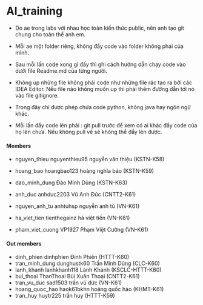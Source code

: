 # AI_training
- Do ae trong labs với nhau học toàn kiến thức public, nên anh tạo git chung cho toàn thể anh em.
- Mỗi ae một folder riêng, không đẩy code vào folder không phải của mình.
- Sau mỗi lần code xong gì đấy thì ghi cách hướng dẫn chạy code vào dưới file Readme.md của từng người.
- Không up những file không phải code như những file rác tạo ra bởi các IDEA Editor. Nếu file nào không muốn up thì phải thêm đường dẫn tới nó vào file gitignore.
- Trong đây chỉ được phép chứa code python, không java hay ngôn ngữ khác.

- Mỗi lần đẩy code lên phải : git pull trước để xem có ai khác đẩy code của họ lên chưa.
Nếu không pull về sẽ không thể đẩy lên được.

#### Members 
- nguyen_thieu        nguyenthieu95   nguyễn văn thiệu (KSTN-K58)
- hoang_bao           hoangbao123     hoàng nghĩa bảo (KSTN-K59)
- dao_minh_dung                       Đào Minh Dũng (KSTN-K63)

- anh_duc             anhduc2203      Vũ Anh Đức (CNTT2-K61) 
- nguyen_anh_tu       anhtuhsp        nguyễn anh tú (VN-K61)
- ha_viet_tien        tienthegainz    hà việt tiến (VN-K61)
- pham_viet_cuong     VP1927          Phạm Việt Cường (VN-K61)

#### Out members
- dinh_phien          dinhphien       Đinh Phiên (HTTT-K60)
- tran_minh_dung      dunghustk60     Trần Minh Dũng (CLC-K60)
- lanh_khanh          lanhkhanh118    Lành Khánh (KSCLC-HTTT-K60)
- bui_thoai           ThanThoai       Bùi Xuân Thoại (CNTT2-K61)
- tran_vu_duc         sad1503         trần vũ đức (VN-K61)
- hoang_quoc_hao      haok61bkhn      hoàng quốc hảo (KHMT-K61)
- tran_huy            huytr225        trần huy (HTTT-K59)
